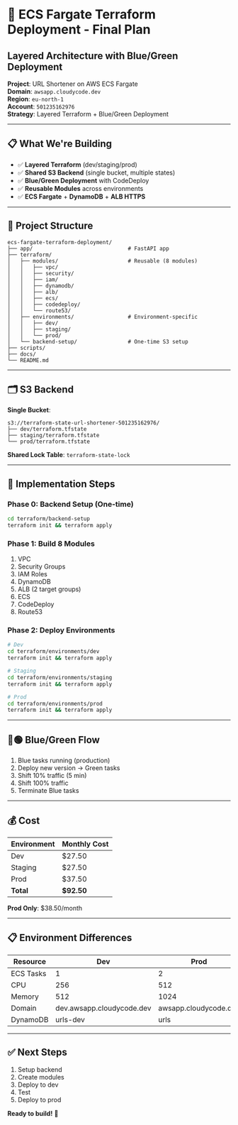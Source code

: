 # 🚀 ECS Fargate Terraform Deployment - Final Plan
## Layered Architecture with Blue/Green Deployment

**Project**: URL Shortener on AWS ECS Fargate  
**Domain**: `awsapp.cloudycode.dev`  
**Region**: `eu-north-1`  
**Account**: `501235162976`  
**Strategy**: Layered Terraform + Blue/Green Deployment

---

## 📋 What We're Building

- ✅ **Layered Terraform** (dev/staging/prod)
- ✅ **Shared S3 Backend** (single bucket, multiple states)
- ✅ **Blue/Green Deployment** with CodeDeploy
- ✅ **Reusable Modules** across environments
- ✅ **ECS Fargate** + **DynamoDB** + **ALB HTTPS**

---

## 📁 Project Structure

```
ecs-fargate-terraform-deployment/
├── app/                              # FastAPI app
├── terraform/
│   ├── modules/                      # Reusable (8 modules)
│   │   ├── vpc/
│   │   ├── security/
│   │   ├── iam/
│   │   ├── dynamodb/
│   │   ├── alb/
│   │   ├── ecs/
│   │   ├── codedeploy/
│   │   └── route53/
│   ├── environments/                 # Environment-specific
│   │   ├── dev/
│   │   ├── staging/
│   │   └── prod/
│   └── backend-setup/                # One-time S3 setup
├── scripts/
├── docs/
└── README.md
```

---

## 🗂️ S3 Backend

**Single Bucket**:
```
s3://terraform-state-url-shortener-501235162976/
├── dev/terraform.tfstate
├── staging/terraform.tfstate
└── prod/terraform.tfstate
```

**Shared Lock Table**: `terraform-state-lock`

---

## 🎯 Implementation Steps

### Phase 0: Backend Setup (One-time)
```bash
cd terraform/backend-setup
terraform init && terraform apply
```

### Phase 1: Build 8 Modules
1. VPC
2. Security Groups
3. IAM Roles
4. DynamoDB
5. ALB (2 target groups)
6. ECS
7. CodeDeploy
8. Route53

### Phase 2: Deploy Environments
```bash
# Dev
cd terraform/environments/dev
terraform init && terraform apply

# Staging
cd terraform/environments/staging
terraform init && terraform apply

# Prod
cd terraform/environments/prod
terraform init && terraform apply
```

---

## 🔵🟢 Blue/Green Flow

1. Blue tasks running (production)
2. Deploy new version → Green tasks
3. Shift 10% traffic (5 min)
4. Shift 100% traffic
5. Terminate Blue tasks

---

## 💰 Cost

| Environment | Monthly Cost |
|-------------|--------------|
| Dev | $27.50 |
| Staging | $27.50 |
| Prod | $37.50 |
| **Total** | **$92.50** |

**Prod Only**: $38.50/month

---

## 📋 Environment Differences

| Resource | Dev | Prod |
|----------|-----|------|
| ECS Tasks | 1 | 2 |
| CPU | 256 | 512 |
| Memory | 512 | 1024 |
| Domain | dev.awsapp.cloudycode.dev | awsapp.cloudycode.dev |
| DynamoDB | urls-dev | urls |

---

## ✅ Next Steps

1. Setup backend
2. Create modules
3. Deploy to dev
4. Test
5. Deploy to prod

**Ready to build!** 🚀
